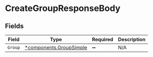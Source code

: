 # CreateGroupResponseBody


## Fields

| Field                                                             | Type                                                              | Required                                                          | Description                                                       |
| ----------------------------------------------------------------- | ----------------------------------------------------------------- | ----------------------------------------------------------------- | ----------------------------------------------------------------- |
| `Group`                                                           | [*components.GroupSimple](../../models/components/groupsimple.md) | :heavy_minus_sign:                                                | N/A                                                               |